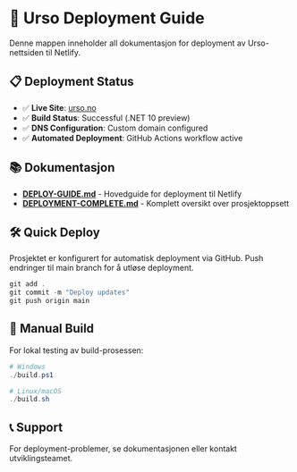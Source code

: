 # 🚀 Urso Deployment Guide

Denne mappen inneholder all dokumentasjon for deployment av Urso-nettsiden til Netlify.

## 📋 Deployment Status

- ✅ **Live Site**: [urso.no](https://urso.no)
- ✅ **Build Status**: Successful (.NET 10 preview)
- ✅ **DNS Configuration**: Custom domain configured
- ✅ **Automated Deployment**: GitHub Actions workflow active

## 📚 Dokumentasjon

- **[DEPLOY-GUIDE.md](DEPLOY-GUIDE.md)** - Hovedguide for deployment til Netlify
- **[DEPLOYMENT-COMPLETE.md](DEPLOYMENT-COMPLETE.md)** - Komplett oversikt over prosjektoppsett

## 🛠️ Quick Deploy

Prosjektet er konfigurert for automatisk deployment via GitHub. Push endringer til main branch for å utløse deployment.

```powershell
git add .
git commit -m "Deploy updates"
git push origin main
```

## 🔧 Manual Build

For lokal testing av build-prosessen:

```powershell
# Windows
./build.ps1

# Linux/macOS  
./build.sh
```

## 📞 Support

For deployment-problemer, se dokumentasjonen eller kontakt utviklingsteamet.
